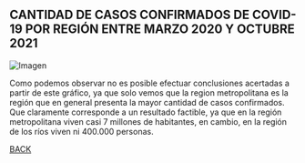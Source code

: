 ## CANTIDAD DE CASOS CONFIRMADOS DE COVID-19 POR REGIÓN ENTRE MARZO 2020 Y OCTUBRE 2021

![Imagen](/images_pages/casos_por_region_g.png)

Como podemos observar no es posible efectuar conclusiones acertadas a partir de este gráfico, ya que solo vemos que la region metropolitana es la región que en general presenta la mayor cantidad de casos confirmados. Que claramente corresponde a un resultado factible, ya que en la región metropolitana viven casi 7 millones de habitantes, en cambio, en la región de los ríos viven ni 400.000 personas.

[BACK](../../)